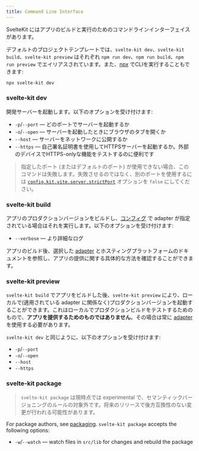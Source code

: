 ```yaml
---
title: Command Line Interface
---
```


SvelteKit にはアプリのビルドと実行のためのコマンドラインインターフェイスがあります。

デフォルトのプロジェクトテンプレートでは、`svelte-kit dev`、`svelte-kit build`、`svelte-kit preview` はそれぞれ `npm run dev`、`npm run build`、`npm run preview` でエイリアスされています。また、[npx](https://www.npmjs.com/package/npx) でCLIを実行することもできます:

```bash
npx svelte-kit dev
```

### svelte-kit dev

開発サーバーを起動します。以下のオプションを受け付けます:

- `-p`/`--port` — どのポートでサーバーを起動するか
- `-o`/`--open` — サーバーを起動したときにブラウザのタブを開くか
- `--host` — サーバーをネットワークに公開するか
- `--https` — 自己署名証明書を使用してHTTPSサーバーを起動するか。外部のデバイスでHTTPS-onlyな機能をテストするのに便利です

> 指定したポート (またはデフォルトのポート) が使用できない場合、このコマンドは失敗します。失敗させるのではなく、別のポートを使用するには [`config.kit.vite.server.strictPort`](/docs/configuration#vite) オプションを `false` にしてください。

### svelte-kit build

アプリのプロダクションバージョンをビルドし、[コンフィグ](/docs/configuration) で adapter が指定されている場合はそれを実行します。以下のオプションを受け付けます:

- `--verbose` — より詳細なログ

アプリのビルド後、選択した [adapter](/docs/adapters) とホスティングプラットフォームのドキュメントを参照し、アプリの提供に関する具体的な方法を確認することができます。

### svelte-kit preview

`svelte-kit build` でアプリをビルドした後、`svelte-kit preview` により、ローカルで(適用されている adapter に関係なく)プロダクションバージョンを起動することができます。これはローカルでプロダクションビルドをテストするためのもので、**アプリを提供するためのものではありません**。その場合は常に [adapter](/docs/adapters) を使用する必要があります。

`svelte-kit dev` と同じように、以下のオプションを受け付けます:

- `-p`/`--port`
- `-o`/`--open`
- `--host`
- `--https`

### svelte-kit package

> `svelte-kit package` は現時点では experimental で、セマンティックバージョニングのルールの対象外です。将来のリリースで後方互換性のない変更が行われる可能性があります。

For package authors, see [packaging](/docs/packaging). `svelte-kit package` accepts the following options:

- `-w`/`--watch` — watch files in `src/lib` for changes and rebuild the package

